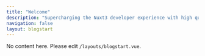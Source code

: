 ```yaml
---
title: "Welcome"
description: "Supercharging the Nuxt3 developer experience with high quality modules and tools!"
navigation: false
layout: blogstart
---
```


No content here. Please edit `/layouts/blogstart.vue`.
